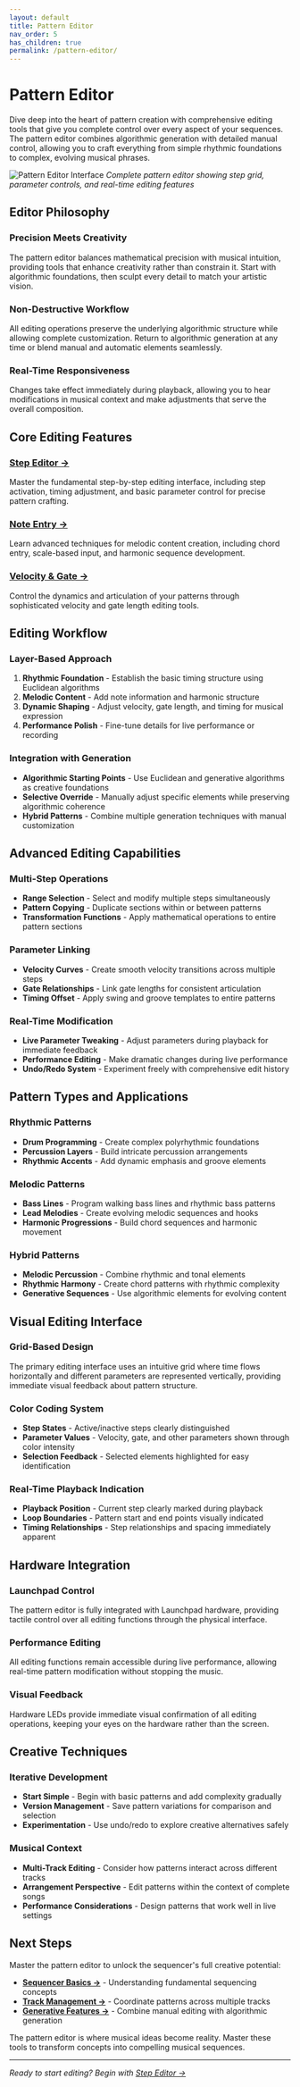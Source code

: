 ```yaml
---
layout: default
title: Pattern Editor
nav_order: 5
has_children: true
permalink: /pattern-editor/
---
```


# Pattern Editor

Dive deep into the heart of pattern creation with comprehensive editing tools that give you complete control over every aspect of your sequences. The pattern editor combines algorithmic generation with detailed manual control, allowing you to craft everything from simple rhythmic foundations to complex, evolving musical phrases.

![Pattern Editor Interface](../docs/img/pattern-editor-interface.jpg)
*Complete pattern editor showing step grid, parameter controls, and real-time editing features*

## Editor Philosophy

### Precision Meets Creativity

The pattern editor balances mathematical precision with musical intuition, providing tools that enhance creativity rather than constrain it. Start with algorithmic foundations, then sculpt every detail to match your artistic vision.

### Non-Destructive Workflow

All editing operations preserve the underlying algorithmic structure while allowing complete customization. Return to algorithmic generation at any time or blend manual and automatic elements seamlessly.

### Real-Time Responsiveness

Changes take effect immediately during playback, allowing you to hear modifications in musical context and make adjustments that serve the overall composition.

## Core Editing Features

### **[Step Editor →](step-editor.html)**

Master the fundamental step-by-step editing interface, including step activation, timing adjustment, and basic parameter control for precise pattern crafting.

### **[Note Entry →](note-entry.html)**

Learn advanced techniques for melodic content creation, including chord entry, scale-based input, and harmonic sequence development.

### **[Velocity & Gate →](velocity-gate.html)**

Control the dynamics and articulation of your patterns through sophisticated velocity and gate length editing tools.

## Editing Workflow

### Layer-Based Approach

1. **Rhythmic Foundation** - Establish the basic timing structure using Euclidean algorithms
2. **Melodic Content** - Add note information and harmonic structure
3. **Dynamic Shaping** - Adjust velocity, gate length, and timing for musical expression
4. **Performance Polish** - Fine-tune details for live performance or recording

### Integration with Generation

- **Algorithmic Starting Points** - Use Euclidean and generative algorithms as creative foundations
- **Selective Override** - Manually adjust specific elements while preserving algorithmic coherence
- **Hybrid Patterns** - Combine multiple generation techniques with manual customization

## Advanced Editing Capabilities

### Multi-Step Operations

- **Range Selection** - Select and modify multiple steps simultaneously
- **Pattern Copying** - Duplicate sections within or between patterns
- **Transformation Functions** - Apply mathematical operations to entire pattern sections

### Parameter Linking

- **Velocity Curves** - Create smooth velocity transitions across multiple steps
- **Gate Relationships** - Link gate lengths for consistent articulation
- **Timing Offset** - Apply swing and groove templates to entire patterns

### Real-Time Modification

- **Live Parameter Tweaking** - Adjust parameters during playback for immediate feedback
- **Performance Editing** - Make dramatic changes during live performance
- **Undo/Redo System** - Experiment freely with comprehensive edit history

## Pattern Types and Applications

### Rhythmic Patterns

- **Drum Programming** - Create complex polyrhythmic foundations
- **Percussion Layers** - Build intricate percussion arrangements
- **Rhythmic Accents** - Add dynamic emphasis and groove elements

### Melodic Patterns

- **Bass Lines** - Program walking bass lines and rhythmic bass patterns
- **Lead Melodies** - Create evolving melodic sequences and hooks
- **Harmonic Progressions** - Build chord sequences and harmonic movement

### Hybrid Patterns

- **Melodic Percussion** - Combine rhythmic and tonal elements
- **Rhythmic Harmony** - Create chord patterns with rhythmic complexity
- **Generative Sequences** - Use algorithmic elements for evolving content

## Visual Editing Interface

### Grid-Based Design

The primary editing interface uses an intuitive grid where time flows horizontally and different parameters are represented vertically, providing immediate visual feedback about pattern structure.

### Color Coding System

- **Step States** - Active/inactive steps clearly distinguished
- **Parameter Values** - Velocity, gate, and other parameters shown through color intensity
- **Selection Feedback** - Selected elements highlighted for easy identification

### Real-Time Playback Indication

- **Playback Position** - Current step clearly marked during playback
- **Loop Boundaries** - Pattern start and end points visually indicated
- **Timing Relationships** - Step relationships and spacing immediately apparent

## Hardware Integration

### Launchpad Control

The pattern editor is fully integrated with Launchpad hardware, providing tactile control over all editing functions through the physical interface.

### Performance Editing

All editing functions remain accessible during live performance, allowing real-time pattern modification without stopping the music.

### Visual Feedback

Hardware LEDs provide immediate visual confirmation of all editing operations, keeping your eyes on the hardware rather than the screen.

## Creative Techniques

### Iterative Development

- **Start Simple** - Begin with basic patterns and add complexity gradually
- **Version Management** - Save pattern variations for comparison and selection
- **Experimentation** - Use undo/redo to explore creative alternatives safely

### Musical Context

- **Multi-Track Editing** - Consider how patterns interact across different tracks
- **Arrangement Perspective** - Edit patterns within the context of complete songs
- **Performance Considerations** - Design patterns that work well in live settings

## Next Steps

Master the pattern editor to unlock the sequencer's full creative potential:

- **[Sequencer Basics →](../sequencer/)** - Understanding fundamental sequencing concepts
- **[Track Management →](../tracks/)** - Coordinate patterns across multiple tracks
- **[Generative Features →](../generative/)** - Combine manual editing with algorithmic generation

The pattern editor is where musical ideas become reality. Master these tools to transform concepts into compelling musical sequences.

---

*Ready to start editing? Begin with [Step Editor →](step-editor.html)*
